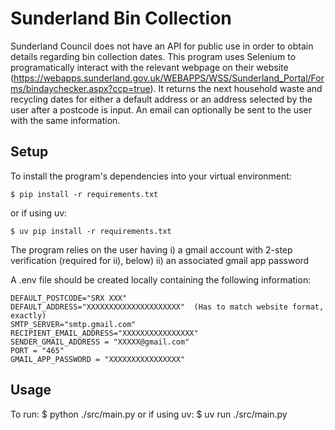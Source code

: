 # Sunderland Bin Collection
Sunderland Council does not have an API for public use in order to obtain details regarding bin collection dates.  This program uses Selenium to programatically interact with the relevant webpage on their website (https://webapps.sunderland.gov.uk/WEBAPPS/WSS/Sunderland_Portal/Forms/bindaychecker.aspx?ccp=true).  It returns the next household waste and recycling dates for either a default address or an address selected by the user after a postcode is input.  An email can optionally be sent to the user with the same information.

## Setup
To install the program's dependencies into your virtual environment:
```
$ pip install -r requirements.txt
```
or if using uv:
```
$ uv pip install -r requirements.txt
```

The program relies on the user having
i) a gmail account with 2-step verification (required for ii), below)
ii) an associated gmail app password

A .env file should be created locally containing the following information:
```
DEFAULT_POSTCODE="SRX XXX"
DEFAULT_ADDRESS="XXXXXXXXXXXXXXXXXXXXX"  (Has to match website format, exactly)
SMTP_SERVER="smtp.gmail.com"
RECIPIENT_EMAIL_ADDRESS="XXXXXXXXXXXXXXXX"
SENDER_GMAIL_ADDRESS = "XXXXX@gmail.com"
PORT = "465"
GMAIL_APP_PASSWORD = "XXXXXXXXXXXXXXXX"
```

## Usage
To run:
$ python ./src/main.py
or if using uv:
$ uv run ./src/main.py



